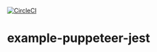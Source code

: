 [![CircleCI](https://circleci.com/gh/ddnb/example-puppeteer-jest/tree/master.svg?style=svg)](https://circleci.com/gh/ddnb/example-puppeteer-jest/tree/master)

# example-puppeteer-jest